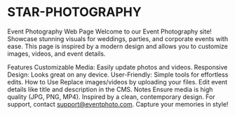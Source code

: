 # STAR-PHOTOGRAPHY
Event Photography Web Page
Welcome to our Event Photography site! Showcase stunning visuals for weddings, parties, and corporate events with ease. This page is inspired by a modern design and allows you to customize images, videos, and event details.

Features
Customizable Media: Easily update photos and videos.
Responsive Design: Looks great on any device.
User-Friendly: Simple tools for effortless edits.
How to Use
Replace images/videos by uploading your files.
Edit event details like title and description in the CMS.
Notes
Ensure media is high quality (JPG, PNG, MP4).
Inspired by a clean, contemporary design.
For support, contact support@eventphoto.com. Capture your memories in style!
